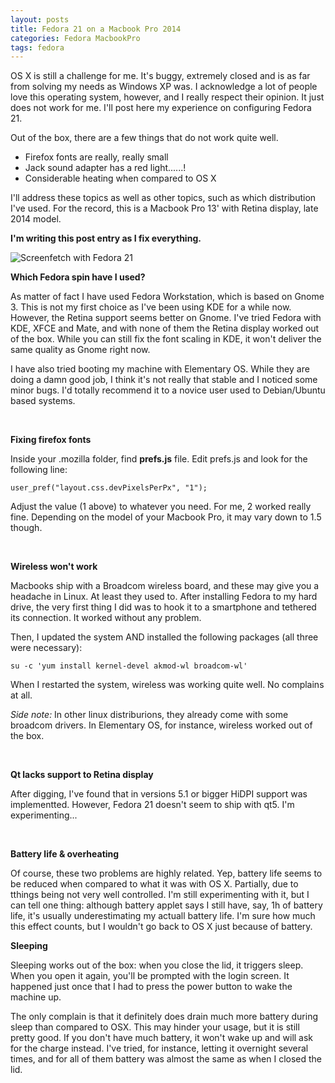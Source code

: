 ```yaml
---
layout: posts
title: Fedora 21 on a Macbook Pro 2014
categories: Fedora MacbookPro
tags: fedora
---
```


OS X is still a challenge for me. It's buggy, extremely closed and is
as far from solving my needs as Windows XP was. I acknowledge a lot of
people love this operating system, however, and I really respect their
opinion. It just does not work for me. I'll post here my experience on
configuring Fedora 21.

Out of the box, there are a few things that do not work quite well.

* Firefox fonts are really, really small
* Jack sound adapter has a red light......!
* Considerable heating when compared to OS X

I'll address these topics as well as other topics, such as which
distribution I've used. For the record, this is a Macbook Pro 13' with
Retina display, late 2014 model.


<!-- Split Here - Snapshot -->

**I'm writing this post entry as I fix everything.**

<img src="/files/posts/2015-05-19/screenfetch-2015.jpg" alt="Screenfetch with Fedora 21" class='post-img' />


<br />

**Which Fedora spin have I used?**

As matter of fact I have used Fedora Workstation, which is based on
Gnome 3. This is not my first choice as I've been using KDE for a
while now. However, the Retina support seems better on Gnome. I've
tried Fedora with KDE, XFCE and Mate, and with none of them the Retina
display worked out of the box. While you can still fix the font
scaling in KDE, it won't deliver the same quality as Gnome right now.

I have also tried booting my machine with Elementary OS. While they
are doing a damn good job, I think it's not really that stable and I
noticed some minor bugs. I'd totally recommend it to a novice user
used to Debian/Ubuntu based systems.

<br />

**Fixing firefox fonts**

Inside your .mozilla folder, find **prefs.js** file. Edit prefs.js and look for the following line:
```
user_pref("layout.css.devPixelsPerPx", "1");
```

Adjust the value (1 above) to whatever you need. For me, 2 worked
really fine. Depending on the model of your Macbook Pro, it may vary
down to 1.5 though.

<br />

**Wireless won't work**

Macbooks ship with a Broadcom wireless board, and these may give you a
headache in Linux. At least they used to. After installing Fedora to
my hard drive, the very first thing I did was to hook it to a
smartphone and tethered its connection. It worked without any problem.

Then, I updated the system AND installed the following packages (all three were necessary):
```
su -c 'yum install kernel-devel akmod-wl broadcom-wl'
```
When I restarted the system, wireless was working quite well. No complains at all.

<i>Side note:</i> In other linux distriburions, they already come with
some broadcom drivers. In Elementary OS, for instance, wireless worked
out of the box.

<br />

**Qt lacks support to Retina display**

After digging, I've found that in versions 5.1 or bigger HiDPI support
was implementted. However, Fedora 21 doesn't seem to ship with
qt5. I'm experimenting...

<br />


**Battery life & overheating**

Of course, these two problems are highly related. Yep, battery life
seems to be reduced when compared to what it was with OS X. Partially,
due to tthings being not very well controlled. I'm still experimenting
with it, but I can tell one thing: although battery applet says I
still have, say, 1h of battery life, it's usually underestimating my
actuall battery life. I'm sure how much this effect counts, but I
wouldn't go back to OS X just because of battery.


**Sleeping**

Sleeping works out of the box: when you close the lid, it triggers
sleep. When you open it again, you'll be prompted with the login
screen. It happened just once that I had to press the power button to
wake the machine up.

The only complain is that it definitely does drain much more battery
during sleep than compared to OSX. This may hinder your usage, but it
is still pretty good. If you don't have much battery, it won't wake up
and will ask for the charge instead. I've tried, for instance, letting
it overnight several times, and for all of them battery was almost the
same as when I closed the lid.
